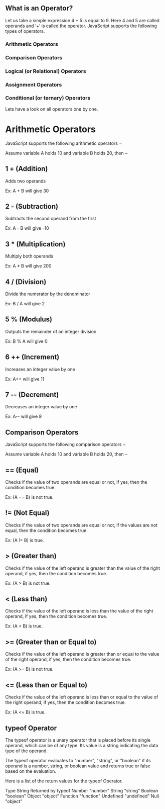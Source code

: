 ## What is an Operator?

Let us take a simple expression 4 + 5 is equal to 9. Here 4 and 5 are called operands and ‘+’ is called the operator. JavaScript supports the following types of operators.

### Arithmetic Operators

### Comparison Operators

### Logical (or Relational) Operators

### Assignment Operators

### Conditional (or ternary) Operators

Lets have a look on all operators one by one.

# Arithmetic Operators

JavaScript supports the following arithmetic operators −

Assume variable A holds 10 and variable B holds 20, then −

## 1 + (Addition)

Adds two operands

Ex: A + B will give 30

## 2 - (Subtraction)

Subtracts the second operand from the first

Ex: A - B will give -10

## 3 \* (Multiplication)

Multiply both operands

Ex: A \* B will give 200

## 4 / (Division)

Divide the numerator by the denominator

Ex: B / A will give 2

## 5 % (Modulus)

Outputs the remainder of an integer division

Ex: B % A will give 0

## 6 ++ (Increment)

Increases an integer value by one

Ex: A++ will give 11

## 7 -- (Decrement)

Decreases an integer value by one

Ex: A-- will give 9

## Comparison Operators

JavaScript supports the following comparison operators −

Assume variable A holds 10 and variable B holds 20, then −

## == (Equal)

Checks if the value of two operands are equal or not, if yes, then the condition becomes true.

Ex: (A == B) is not true.

## != (Not Equal)

Checks if the value of two operands are equal or not, if the values are not equal, then the condition becomes true.

Ex: (A != B) is true.

## > (Greater than)

Checks if the value of the left operand is greater than the value of the right operand, if yes, then the condition becomes true.

Ex: (A > B) is not true.

## < (Less than)

Checks if the value of the left operand is less than the value of the right operand, if yes, then the condition becomes true.

Ex: (A < B) is true.

## >= (Greater than or Equal to)

Checks if the value of the left operand is greater than or equal to the value of the right operand, if yes, then the condition becomes true.

Ex: (A >= B) is not true.

## <= (Less than or Equal to)

Checks if the value of the left operand is less than or equal to the value of the right operand, if yes, then the condition becomes true.

Ex: (A <= B) is true.

## typeof Operator

The typeof operator is a unary operator that is placed before its single operand, which can be of any type. Its value is a string indicating the data type of the operand.

The typeof operator evaluates to "number", "string", or "boolean" if its operand is a number, string, or boolean value and returns true or false based on the evaluation.

Here is a list of the return values for the typeof Operator.

Type String Returned by typeof
Number "number"
String "string"
Boolean "boolean"
Object "object"
Function "function"
Undefined "undefined"
Null "object"
